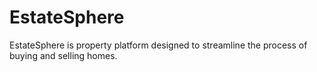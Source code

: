 # EstateSphere
EstateSphere is property platform designed to streamline the process of buying and selling homes.
